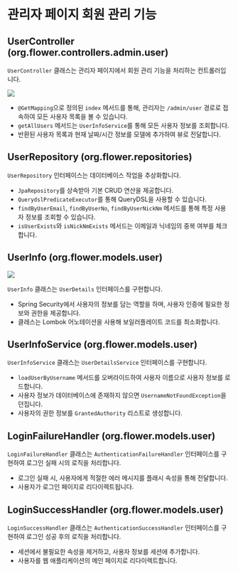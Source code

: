 # 관리자 페이지 회원 관리 기능

## UserController (org.flower.controllers.admin.user)

`UserController` 클래스는 관리자 페이지에서 회원 관리 기능을 처리하는 컨트롤러입니다.

<img src="https://github.com/donggyunhuh/TeamProject_Flower/blob/main/%ED%94%84%EB%A1%9C%EC%A0%9D%ED%8A%B8%20%EC%82%AC%EC%A7%84/%EA%B4%80%EB%A6%AC%EC%9E%90%20%ED%8E%98%EC%9D%B4%EC%A7%80/%ED%9A%8C%EC%9B%90%EA%B4%80%EB%A6%AC/usercontroller.png?raw=true">

- `@GetMapping`으로 정의된 `index` 메서드를 통해, 관리자는 `/admin/user` 경로로 접속하여 모든 사용자 목록을 볼 수 있습니다.
- `getAllUsers` 메서드는 `UserInfoService`를 통해 모든 사용자 정보를 조회합니다.
- 반환된 사용자 목록과 현재 날짜/시간 정보를 모델에 추가하여 뷰로 전달합니다.

## UserRepository (org.flower.repositories)

`UserRepository` 인터페이스는 데이터베이스 작업을 추상화합니다.

- `JpaRepository`를 상속받아 기본 CRUD 연산을 제공합니다.
- `QuerydslPredicateExecutor`를 통해 QueryDSL을 사용할 수 있습니다.
- `findByUserEmail`, `findByUserNo`, `findByUserNickNm` 메서드를 통해 특정 사용자 정보를 조회할 수 있습니다.
- `isUserExists`와 `isNickNmExists` 메서드는 이메일과 닉네임의 중복 여부를 체크합니다.

## UserInfo (org.flower.models.user)

<img src="https://github.com/donggyunhuh/TeamProject_Flower/blob/main/%ED%94%84%EB%A1%9C%EC%A0%9D%ED%8A%B8%20%EC%82%AC%EC%A7%84/%EA%B4%80%EB%A6%AC%EC%9E%90%20%ED%8E%98%EC%9D%B4%EC%A7%80/%ED%9A%8C%EC%9B%90%EA%B4%80%EB%A6%AC/userinfo.png?raw=true">

`UserInfo` 클래스는 `UserDetails` 인터페이스를 구현합니다.

- Spring Security에서 사용자의 정보를 담는 역할을 하며, 사용자 인증에 필요한 정보와 권한을 제공합니다.
- 클래스는 Lombok 어노테이션을 사용해 보일러플레이트 코드를 최소화합니다.

## UserInfoService (org.flower.models.user)

`UserInfoService` 클래스는 `UserDetailsService` 인터페이스를 구현합니다.

- `loadUserByUsername` 메서드를 오버라이드하여 사용자 이름으로 사용자 정보를 로드합니다.
- 사용자 정보가 데이터베이스에 존재하지 않으면 `UsernameNotFoundException`을 던집니다.
- 사용자의 권한 정보를 `GrantedAuthority` 리스트로 생성합니다.

## LoginFailureHandler (org.flower.models.user)

`LoginFailureHandler` 클래스는 `AuthenticationFailureHandler` 인터페이스를 구현하여 로그인 실패 시의 로직을 처리합니다.

- 로그인 실패 시, 사용자에게 적절한 에러 메시지를 플래시 속성을 통해 전달합니다.
- 사용자가 로그인 페이지로 리다이렉트됩니다.

## LoginSuccessHandler (org.flower.models.user)

`LoginSuccessHandler` 클래스는 `AuthenticationSuccessHandler` 인터페이스를 구현하여 로그인 성공 후의 로직을 처리합니다.

- 세션에서 불필요한 속성을 제거하고, 사용자 정보를 세션에 추가합니다.
- 사용자를 웹 애플리케이션의 메인 페이지로 리다이렉트합니다.
